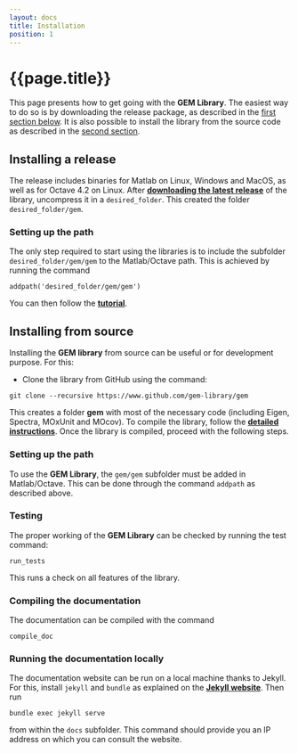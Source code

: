 ```yaml
---
layout: docs
title: Installation
position: 1
---
```


# {{page.title}}

This page presents how to get going with the **GEM Library**. The easiest way to do so is by downloading the release package, as described in the [first section below](#installing-a-release). It is also possible to install the library from the source code as described in the [second section](#installing-from-source).

## Installing a release

The release includes binaries for Matlab on Linux, Windows and MacOS, as well as for Octave 4.2 on Linux. After [**downloading the latest release**](https://github.com/gem-library/gem/releases) of the library, uncompress it in a `desired_folder`. This created the folder `desired_folder/gem`.

### Setting up the path

The only step required to start using the libraries is to include the subfolder `desired_folder/gem/gem` to the Matlab/Octave path. This is achieved by running the command

```
addpath('desired_folder/gem/gem')
```

You can then follow the [**tutorial**](gettingStarted.html).


## Installing from source

Installing the **GEM library** from source can be useful or for development purpose. For this:

- Clone the library from GitHub using the command:

```
git clone --recursive https://www.github.com/gem-library/gem
```

This creates a folder **gem** with most of the necessary code (including Eigen, Spectra, MOxUnit and MOcov). To compile the library, follow the [**detailed instructions**](compilationInstructions.html). Once the library is compiled, proceed with the following steps.


### Setting up the path

To use the **GEM Library**, the `gem/gem` subfolder must be added in Matlab/Octave. This can be done through the command `addpath` as described above.


### Testing

The proper working of the **GEM Library** can be checked by running the test command:

```
run_tests
```

This runs a check on all features of the library.


### Compiling the documentation

The documentation can be compiled with the command

```
compile_doc
```

### Running the documentation locally

The documentation website can be run on a local machine thanks to Jekyll. For this, install `jekyll` and `bundle` as explained on the [**Jekyll website**](https://jekyllrb.com). Then run

```
bundle exec jekyll serve
```

from within the `docs` subfolder. This command should provide you an IP address on which you can consult the website.
